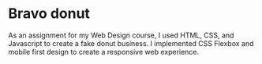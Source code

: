 # Bravo donut

As an assignment for my Web Design course, I used HTML, CSS, and Javascript to create a fake donut business. I implemented CSS Flexbox and mobile first design to create a responsive web experience. 
